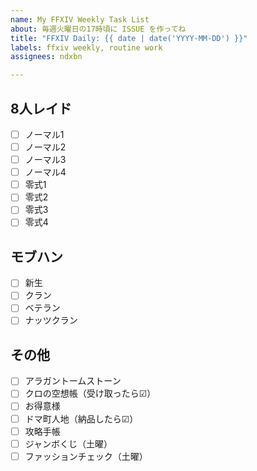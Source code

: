 ```yaml
---
name: My FFXIV Weekly Task List
about: 毎週火曜日の17時頃に ISSUE を作ってね
title: "FFXIV Daily: {{ date | date('YYYY-MM-DD') }}"
labels: ffxiv weekly, routine work
assignees: ndxbn

---
```


## 8人レイド

- [ ] ノーマル1
- [ ] ノーマル2
- [ ] ノーマル3
- [ ] ノーマル4
- [ ] 零式1
- [ ] 零式2
- [ ] 零式3
- [ ] 零式4

## モブハン

- [ ] 新生
- [ ] クラン
- [ ] ベテラン
- [ ] ナッツクラン

## その他

- [ ] アラガントームストーン
- [ ] クロの空想帳（受け取ったら☑）
- [ ] お得意様
- [ ] ドマ町人地（納品したら☑）
- [ ] 攻略手帳
- [ ] ジャンボくじ（土曜）
- [ ] ファッションチェック（土曜）

